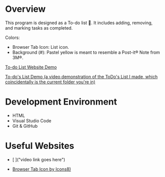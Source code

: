 # Overview

This program is designed as a To-do list 📝. It includes adding, removing, and marking tasks as completed.

Colors: 

* Browser Tab Icon: List icon.
* Background (#): Pastel yellow  is meant to resemble a Post-it® Note from 3M®.

[To-do List Website Demo](https://todo-list-cse310.glitch.me)

[To-do's List Demo (a video demonstration of the ToDo's List I made, which coincidentally is the current folder you're in)](https://www.youtube.com/watch?v=awxh6a9)

# Development Environment

* HTML
* Visual Studio Code
* Git & GitHub

# Useful Websites

* [ ]("video link goes here")

* [Browser Tab Icon by Icons8)]("https://icons8.com/icon/67582/list") 
